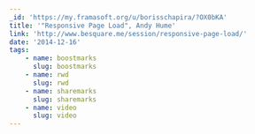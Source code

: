 ```yaml
---
_id: 'https://my.framasoft.org/u/borisschapira/?OX0bKA'
title: '"Responsive Page Load", Andy Hume'
link: 'http://www.besquare.me/session/responsive-page-load/'
date: '2014-12-16'
tags:
    - name: boostmarks
      slug: boostmarks
    - name: rwd
      slug: rwd
    - name: sharemarks
      slug: sharemarks
    - name: video
      slug: video
---
```


<div class="markdown"><p></p></div>
